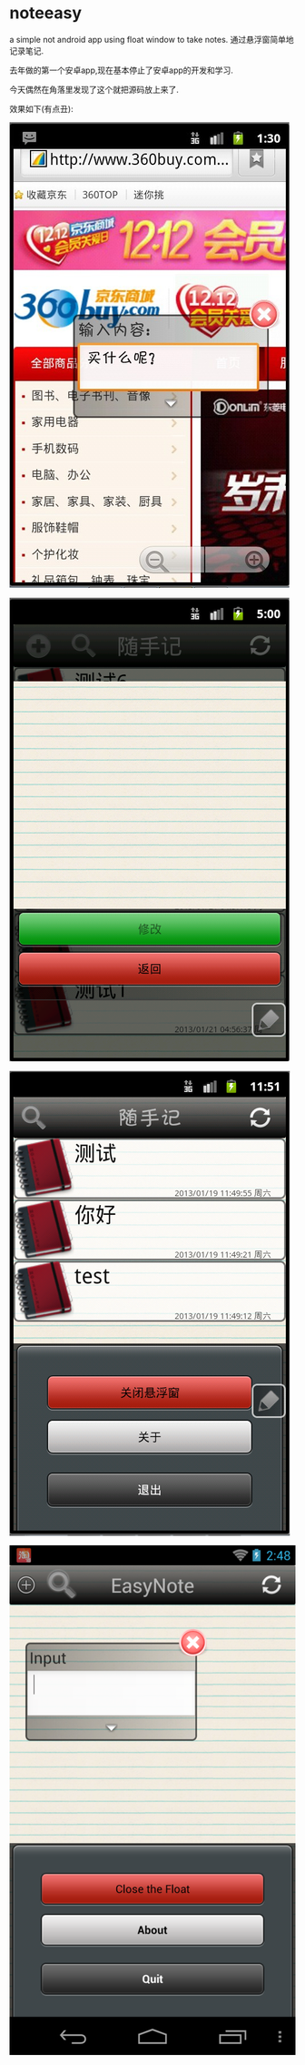 noteeasy
========

a simple not android app using float window to take notes.
通过悬浮窗简单地记录笔记.

去年做的第一个安卓app,现在基本停止了安卓app的开发和学习.  

今天偶然在角落里发现了这个就把源码放上来了.    

效果如下(有点丑):

![image](https://github.com/fairjm/noteeasy/blob/master/images/1.jpg)


![image](https://github.com/fairjm/noteeasy/blob/master/images/2.png)


![image](https://github.com/fairjm/noteeasy/blob/master/images/3.png)


![image](https://github.com/fairjm/noteeasy/blob/master/images/4.png)
